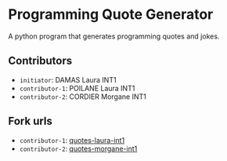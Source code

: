 # Programming Quote Generator

A python program that generates programming quotes and jokes.

## Contributors
- `initiator`: DAMAS Laura INT1
- `contributor-1`: POILANE Laura INT1
- `contributor-2`: CORDIER Morgane INT1

## Fork urls
- `contributor-1`: [quotes-laura-int1](https://github.com/Im0ka/quotes-poilane-L)
- `contributor-2`: [quotes-morgane-int1](https://github.com/MorangeC/quotes-cordier-M)
